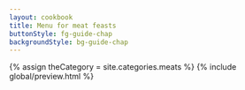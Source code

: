 ```yaml
---
layout: cookbook
title: Menu for meat feasts
buttonStyle: fg-guide-chap
backgroundStyle: bg-guide-chap
---
```

<div class="container">
{% assign theCategory = site.categories.meats %}
{% include global/preview.html %}

</div>